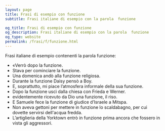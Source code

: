 ```yaml
---
layout: page
title: Frasi di esempio con funzione 
subtitle: Frasi italiane di esempio con la parola  funzione

og_title: Frasi di esempio con funzione 
og_description: Frasi italiane di esempio con la parola  funzione
og_type: website
permalink: /frasi/f/funzione.html
---
```


Frasi italiane di esempio contenenti la parola funzione:


- «Verrò dopo la funzione.
- Stava per cominciare la funzione.
- Una domenica andò alla funzione religiosa.
- Durante la funzione Daisy pensò a Boy.
- E, soprattutto, mi piace l’atmosfera informale della sua funzione.
- Dopo la funzione uscì dalla chiesa con Frieda e Werner.
- evidentemente ricevuto da Dio una funzione, il riso.
- E Samuele fece la funzione di giudice d’Israele a Mitspa.
- Non aveva gettoni per mettere in funzione lo scaldabagno, per cui dovette servirsi dell'acqua fredda.
- L’artiglieria della Yorktown entrò in funzione prima ancora che fossero in vista gli aggressori.
